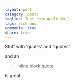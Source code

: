 ```yaml
---
layout: post
category: posts
tagline: Test from Apple Mail
tags: rich post
comments: true
share: true
---
```

Stuff with 'quotes' and "quotes"

and an

> inline block quote

Is great.


